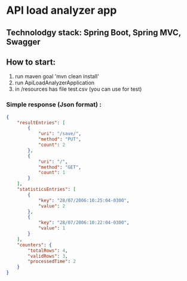 # API load analyzer app
## Technolodgy stack: Spring Boot, Spring MVC, Swagger

## How to start:
1. run maven goal 'mvn clean install'
2. run ApiLoadAnalyzerApplication
3. in /resources has file test.csv (you can use for test)

### Simple response (Json format) :
```json
{
    "resultEntries": [
        {
            "uri": "/save/",
            "method": "PUT",
            "count": 2
        },
        {
            "uri": "/",
            "method": "GET",
            "count": 1
        }
    ],
    "statisticsEntries": [
        {
            "key": "28/07/2006:10:25:04-0300",
            "value": 2
        },
        {
            "key": "28/07/2006:10:22:04-0300",
            "value": 1
        }
    ],
    "counters": {
        "totalRows": 4,
        "validRows": 3,
        "processedTime": 2
    }
}
```
